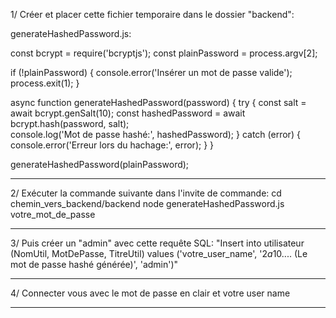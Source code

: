 1/ Créer et placer cette fichier temporaire dans le dossier "backend":

generateHashedPassword.js:

const bcrypt = require('bcryptjs');
const plainPassword = process.argv[2];

if (!plainPassword) {
  console.error('Insérer un mot de passe valide');
  process.exit(1);
}

async function generateHashedPassword(password) {
  try {
    const salt = await bcrypt.genSalt(10);
    const hashedPassword = await bcrypt.hash(password, salt);   
    console.log('Mot de passe hashé:', hashedPassword);
  } catch (error) {
    console.error('Erreur lors du hachage:', error);
  }
}

generateHashedPassword(plainPassword);

__________________________

2/ Exécuter la commande suivante dans l'invite de commande: 
cd chemin_vers_backend/backend
node generateHashedPassword.js votre_mot_de_passe

__________________________

3/ Puis créer un "admin" avec cette requête SQL:
"Insert into utilisateur (NomUtil, MotDePasse, TitreUtil) values ('votre_user_name', '$2a$10.... (Le mot de passe hashé générée)', 'admin')"

__________________________

4/ Connecter vous avec le mot de passe en clair et votre user name

__________________________
